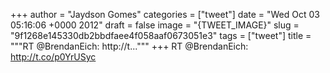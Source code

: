 
+++
author = "Jaydson Gomes"
categories = ["tweet"]
date = "Wed Oct 03 05:16:06 +0000 2012"
draft = false
image = "{TWEET_IMAGE}"
slug = "9f1268e145330db2bbdfaee4f058aaf0673051e3"
tags = ["tweet"]
title = """RT @BrendanEich: http://t..."""
+++
RT @BrendanEich: http://t.co/p0YrUSyc
